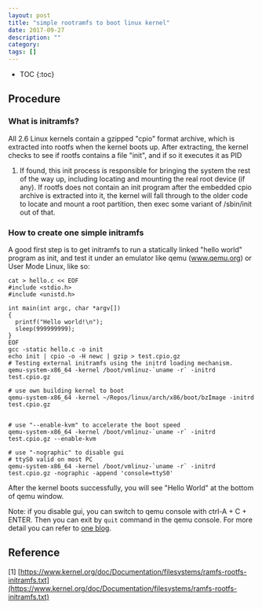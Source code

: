 ```yaml
---
layout: post
title: "simple rootramfs to boot linux kernel"
date: 2017-09-27
description: ""
category: 
tags: []
---
```

* TOC
{:toc}

## Procedure


### What is initramfs?

All 2.6 Linux kernels contain a gzipped "cpio" format archive, which is
extracted into rootfs when the kernel boots up.  After extracting, the kernel
checks to see if rootfs contains a file "init", and if so it executes it as PID
1.  If found, this init process is responsible for bringing the system the
rest of the way up, including locating and mounting the real root device (if
any).  If rootfs does not contain an init program after the embedded cpio
archive is extracted into it, the kernel will fall through to the older code
to locate and mount a root partition, then exec some variant of /sbin/init
out of that.

### How to create one simple initramfs

A good first step is to get initramfs to run a statically linked "hello world"
program as init, and test it under an emulator like qemu (www.qemu.org) or
User Mode Linux, like so:

```
cat > hello.c << EOF
#include <stdio.h>
#include <unistd.h>

int main(int argc, char *argv[])
{
  printf("Hello world!\n");
  sleep(999999999);
}
EOF
gcc -static hello.c -o init
echo init | cpio -o -H newc | gzip > test.cpio.gz
# Testing external initramfs using the initrd loading mechanism.
qemu-system-x86_64 -kernel /boot/vmlinuz-`uname -r` -initrd test.cpio.gz

# use own building kernel to boot
qemu-system-x86_64 -kernel ~/Repos/linux/arch/x86/boot/bzImage -initrd test.cpio.gz


# use "--enable-kvm" to accelerate the boot speed
qemu-system-x86_64 -kernel /boot/vmlinuz-`uname -r` -initrd test.cpio.gz --enable-kvm

# use "-nographic" to disable gui
# ttyS0 valid on most PC
qemu-system-x86_64 -kernel /boot/vmlinuz-`uname -r` -initrd test.cpio.gz -nographic -append 'console=ttyS0'
```

After the kernel boots successfully, you will see "Hello World" at the bottom of qemu window.

Note: if you disable gui, you can switch to qemu console with ctrl-A + C + ENTER. Then you can exit by `quit` command in the qemu console. For more detail you can refer to [one blog](http://nairobi-embedded.org/qemu_monitor_console.html).

## Reference

[1] [https://www.kernel.org/doc/Documentation/filesystems/ramfs-rootfs-initramfs.txt](https://www.kernel.org/doc/Documentation/filesystems/ramfs-rootfs-initramfs.txt)
